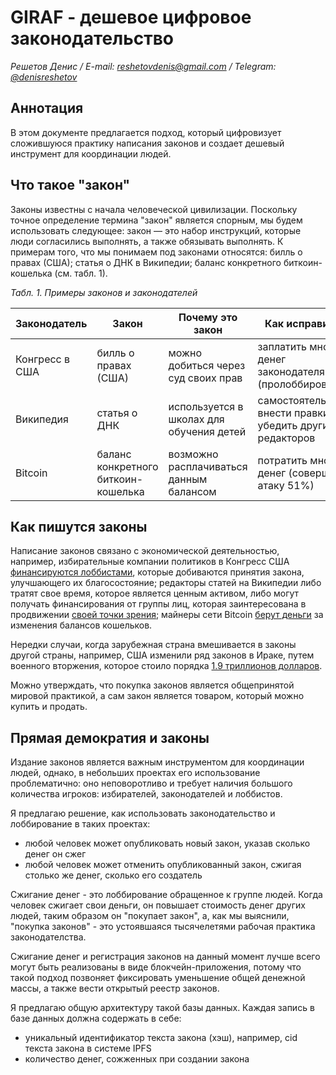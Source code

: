 # GIRAF - дешевое цифровое законодательство

_Решетов Денис / E-mail:_ [_reshetovdenis@gmail.com_](mailto:reshetovdenis@gmail.com) _/ Telegram:_ [_@denisreshetov_](https://t.me/denisreshetov)

## Аннотация
В этом документе предлагается подход, который цифровизует сложившуюся практику написания законов и создает дешевый инструмент для координации людей.

## Что такое "закон"
Законы известны с начала человеческой цивилизации. Поскольку точное определение термина "закон" является спорным, мы будем использовать следующее: закон — это набор инструкций, которые люди согласились выполнять, а также обязывать выполнять. К примерам того, что мы понимаем под законами относятся: билль о правах (США); статья о ДНК в Википедии; баланс конкретного биткоин-кошелька (см. табл. 1). 

_Табл. 1. Примеры законов и законодателей_

| Законодатель | Закон | Почему это закон | Как исправить |
| ----------- | ----------- | ----------- | ----------- |
| Конгресс в США | билль о правах (США) | можно добиться через суд своих прав | заплатить много денег законодателям (пролоббировать) |
| Википедия | статья о ДНК | используется в школах для обучения детей | самостоятельно внести правки и убедить других редакторов |
| Bitcoin | баланс конкретного биткоин-кошелька | возможно расплачиваться данным балансом | потратить много денег (совершить атаку 51%) |

## Как пишутся законы
Написание законов связано с экономической деятельностью, например, избирательные компании политиков в Конгресс США [финансируются лоббистами](https://en.wikipedia.org/wiki/Lobbying_in_the_United_States), которые добиваются принятия закона, улучшающего их благосостояние; редакторы статей на Википедии либо тратят свое время, которое является ценным активом, либо могут получать финансирования от группы лиц, которая заинтересована в продвижении [своей точки зрения](https://en.wikipedia.org/wiki/Wikipedia:Edit_warring);
майнеры сети Bitcoin [берут деньги](https://bitcoin.org/bitcoin.pdf) за изменения балансов кошельков.

Нередки случаи, когда зарубежная страна вмешивается в законы другой страны, например, США изменили ряд законов в Ираке, путем военного вторжения, которое стоило порядка [1.9 триллионов долларов](https://www.reuters.com/article/politicsNews/idUSN2450753720071024).

Можно утверждать, что покупка законов является общепринятой мировой практикой, а сам закон является товаром, который можно купить и продать.

## Прямая демократия и законы
Издание законов является важным инструментом для координации людей, однако, в небольших проектах его использование проблематично: оно неповоротливо и требует наличия большого количества игроков: избирателей, законодателей и лоббистов.

Я предлагаю решение, как использовать законодательство и лоббирование в таких проектах:
- любой человек может опубликовать новый закон, указав сколько денег он сжег
- любой человек может отменить опубликованный закон, сжигая столько же денег, сколько его создатель

Сжигание денег - это лоббирование обращенное к группе людей. Когда человек сжигает свои деньги, он повышает стоимость денег других людей, таким образом он "покупает закон", а, как мы выяснили, "покупка законов" - это устоявшаяся тысячелетями рабочая практика законодателства.

Сжигание денег и регистрация законов на данный момент лучше всего могут быть реализованы в виде блокчейн-приложения, потому что такой подход позвоняет фиксировать уменьшение общей денежной массы, а также вести открытый реестр законов.

Я предлагаю общую архитектуру такой базы данных. Каждая запись в базе данных должна содержать в себе:
- уникальный идентификатор текста закона (хэш), например, cid текста закона в системе IPFS
- количество денег, сожженных при создании закона